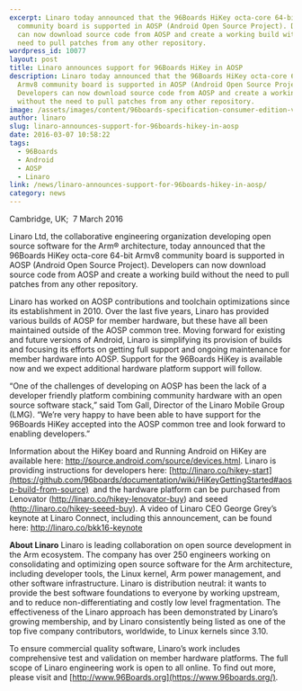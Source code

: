 ```yaml
---
excerpt: Linaro today announced that the 96Boards HiKey octa-core 64-bit Armv8
  community board is supported in AOSP (Android Open Source Project). Developers
  can now download source code from AOSP and create a working build without the
  need to pull patches from any other repository.
wordpress_id: 10077
layout: post
title: Linaro announces support for 96Boards HiKey in AOSP
description: Linaro today announced that the 96Boards HiKey octa-core 64-bit
  Armv8 community board is supported in AOSP (Android Open Source Project).
  Developers can now download source code from AOSP and create a working build
  without the need to pull patches from any other repository.
image: /assets/images/content/96boards-specification-consumer-edition-v2.jpg
author: linaro
slug: linaro-announces-support-for-96boards-hikey-in-aosp
date: 2016-03-07 10:58:22
tags:
  - 96Boards
  - Android
  - AOSP
  - Linaro
link: /news/linaro-announces-support-for-96boards-hikey-in-aosp/
category: news
---
```

Cambridge, UK;  7 March 2016

Linaro Ltd, the collaborative engineering organization developing open source software for the Arm® architecture, today announced that the 96Boards HiKey octa-core 64-bit Armv8 community board is supported in AOSP (Android Open Source Project). Developers can now download source code from AOSP and create a working build without the need to pull patches from any other repository.

Linaro has worked on AOSP contributions and toolchain optimizations since its establishment in 2010. Over the last five years, Linaro has provided various builds of AOSP for member hardware, but these have all been maintained outside of the AOSP common tree. Moving forward for existing and future versions of Android, Linaro is simplifying its provision of builds and focusing its efforts on getting full support and ongoing maintenance for member hardware into AOSP. Support for the 96Boards HiKey is available now and we expect additional hardware platform support will follow.

“One of the challenges of developing on AOSP has been the lack of a developer friendly platform combining community hardware with an open source software stack,” said Tom Gall, Director of the Linaro Mobile Group (LMG). “We’re very happy to have been able to have support for the 96Boards HiKey accepted into the AOSP common tree and look forward to enabling developers.”

Information about the HiKey board and Running Android on HiKey are available here: <http://source.android.com/source/devices.html>. Linaro is providing instructions for developers here: [http://linaro.co/hikey-start](https://github.com/96boards/documentation/wiki/HiKeyGettingStarted#aosp-build-from-source)  and the hardware platform can be purchased from Lenovator (<http://linaro.co/hikey-lenovator-buy>) and seeed (<http://linaro.co/hikey-seeed-buy>). A video of Linaro CEO George Grey’s keynote at Linaro Connect, including this announcement, can be found here: <http://linaro.co/bkk16-keynote>

**About Linaro**
Linaro is leading collaboration on open source development in the Arm ecosystem. The company has over 250 engineers working on consolidating and optimizing open source software for the Arm architecture, including developer tools, the Linux kernel, Arm power management, and other software infrastructure. Linaro is distribution neutral: it wants to provide the best software foundations to everyone by working upstream, and to reduce non-differentiating and costly low level fragmentation. The effectiveness of the Linaro approach has been demonstrated by Linaro’s growing membership, and by Linaro consistently being listed as one of the top five company contributors, worldwide, to Linux kernels since 3.10.

To ensure commercial quality software, Linaro’s work includes comprehensive test and validation on member hardware platforms. The full scope of Linaro engineering work is open to all online. To find out more, please visit [](<>) and [http://www.96Boards.org](https://www.96boards.org/).